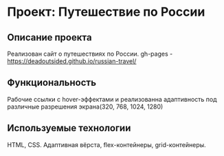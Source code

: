 # Проект: Путешествие по России

## Описание проекта
Реализован сайт о путешествиях по России.
gh-pages - https://deadoutsided.github.io/russian-travel/

## Функциональность
Рабочие ссылки с hover-эффектами и реализованна адаптивность под различные разрешения экрана(320, 768, 1024, 1280)

## Используемые технологии
HTML, CSS.
Адаптивная вёрста, flex-контейнеры, grid-контейнеры.

